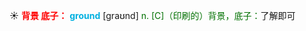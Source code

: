☀ <font color="red">**背景 底子：**</font>
<font color="sky blue">**ground**</font> [ɡraʊnd] 
<font color="rgb(227, 108, 9)">n. [C]（印刷的）背景，底子：</font>了解即可
